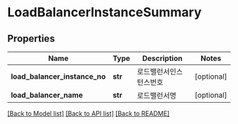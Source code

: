 # LoadBalancerInstanceSummary

## Properties
Name | Type | Description | Notes
------------ | ------------- | ------------- | -------------
**load_balancer_instance_no** | **str** | 로드밸런서인스턴스번호 | [optional] 
**load_balancer_name** | **str** | 로드밸런서명 | [optional] 

[[Back to Model list]](../README.md#documentation-for-models) [[Back to API list]](../README.md#documentation-for-api-endpoints) [[Back to README]](../README.md)


